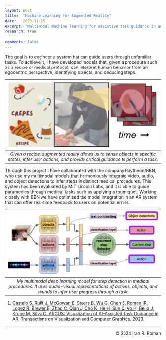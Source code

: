 ```yaml
---
layout: post
title:  "Machine Learning for Augmented Reality"
date:   2023-11-26
excerpt: "Multimodal machine learning for assistive task guidance in augmented reality"
research: true

comments: false
---
```


The goal is to engineer a system hat can guide users through unfamiliar tasks. 
To achieve it, I have developed models that, given a procedure such as a recipe 
or medical protocol, can interpret human behavior from an egocentric perspective, 
identifying objects, and deducing steps.

| ![ar_.png](https://raw.githubusercontent.com/iranroman/iranroman.github.io/main/figures/ar_.png) | 
|:--:| 
| *Given a recipe, augmented reality allows us to sense objects in specific states, infer user actions, and provide critical guidance to perform a task.* |

Through this project I have collaborated with the company Raytheon/BBN, who use 
my multimodal models that harmoniously integrate video, audio, and object detections 
to infer steps in distinct medical procedures. This system has been evaluated by MIT 
Lincoln Labs, and it is able to guide paramedics through medical tasks such 
as applying a tourniquet. Working closely with BBN we have optimized the model 
integration in an AR system that can offer real-time feedback to users on potential errors.

| ![bbn.png](https://raw.githubusercontent.com/iranroman/iranroman.github.io/main/figures/bbn.png) | 
|:--:| 
| *My multimodal deep learning model for step detection in medical procedures. It uses audio-visual representations of actions, objects, and sounds to infer user progress through a task.* |

1. [Castelo S, Rulff J, McGowan E, Steers B, Wu G, Chen S, Roman IR, Lopez R, Brewer E, Zhao C, Qian J, Cho K, He H, Sun Q, Vo H, Bello J, Krone M, Silva C. ARGUS: Visualization of AI-Assisted Task Guidance in AR. Transactions on Visualization and Computer Graphics. 2023.](https://ccrma.stanford.edu/~iran/papers/Castelo_et_al_VIS_2023.pdf)

---
<p align="right">
&copy; 2024 Iran R. Roman
</p>
